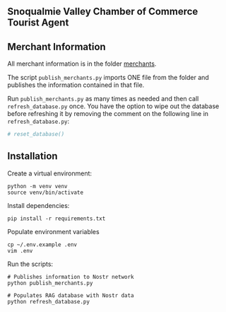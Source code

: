 ## Snoqualmie Valley Chamber of Commerce Tourist Agent

## Merchant Information
All merchant information is in the folder [merchants](https://github.com/Synvya/snovalley/tree/main/merchants). 

The script `publish_merchants.py` imports ONE file from the folder and publishes the information contained in that file.

Run `publish_merchants.py` as many times as needed and then call `refresh_database.py` once. You have the option to wipe out the database before refreshing it by removing the comment on the following line in `refresh_database.py`:
```python
# reset_database()
```


## Installation
Create a virtual environment:
```shell
python -m venv venv
source venv/bin/activate
```

Install dependencies:
```shell
pip install -r requirements.txt
```

Populate environment variables
```shell
cp ~/.env.example .env
vim .env
```

Run the scripts:
```shell
# Publishes information to Nostr network
python publish_merchants.py

# Populates RAG database with Nostr data
python refresh_database.py
```

